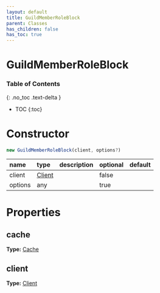 ```yaml
---
layout: default
title: GuildMemberRoleBlock
parent: Classes
has_children: false
has_toc: true
---
```


# GuildMemberRoleBlock
### Table of Contents
{: .no_toc .text-delta }

- TOC
{:toc}
# Constructor
```js
new GuildMemberRoleBlock(client, options?)
```

| name | type | description | optional | default |
|:-----|:-----|:------------|:---------|:--------|
| client | [Client](/classes/Client) |  | false |  |
| options | any |  | true |  |

# Properties
## cache
**Type:** [Cache](/classes/Cache)

## client
**Type:** [Client](/classes/Client)

